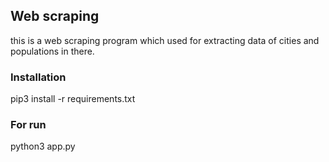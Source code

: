 ## Web scraping
this is a web scraping program which used for extracting data of cities and populations in there. 

### Installation
pip3 install -r requirements.txt
### For run
python3 app.py
